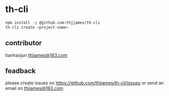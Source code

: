 # th-cli
```bash
npm install -g @github.com:thjjames/th-cli
th-cli create <project-name>
```

## contributor
tianhaojun <thjjames@163.com>

## feadback
please create issues on https://github.com/thjjames/th-cli/issues or send an email on <thjjames@163.com>
